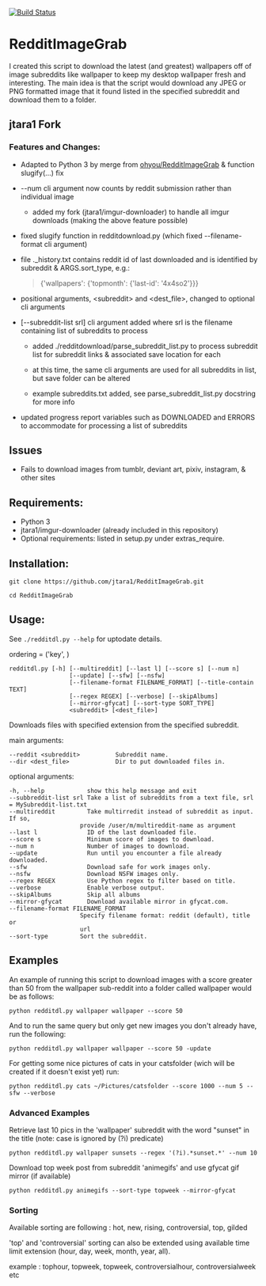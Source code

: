 [![Build Status](https://travis-ci.org/HoverHell/RedditImageGrab.svg?branch=master)](https://travis-ci.org/HoverHell/RedditImageGrab)

# RedditImageGrab

I created this script to download the latest (and greatest) wallpapers
off of image subreddits like wallpaper to keep my desktop wallpaper
fresh and interesting. The main idea is that the script would download
any JPEG or PNG formatted image that it found listed in the specified
subreddit and download them to a folder.

## jtara1 Fork

### Features and Changes:

* Adapted to Python 3 by merge from [ohyou/RedditImageGrab](https://github.com/ohyou/RedditImageGrab) & function slugify(...) fix

* \-\-num cli argument now counts by reddit submission rather than individual image

    * added my fork (jtara1/imgur-downloader) to handle all imgur downloads (making the above feature possible)


* fixed slugify function in redditdownload.py (which fixed \-\-filename-format cli argument)

* file .\_history.txt contains reddit id of last downloaded and is identified by subreddit & ARGS.sort\_type, e.g.:

    > {'wallpapers': {'topmonth': {'last\-id': '4x4so2'}}}

* positional arguments, \<subreddit\> and \<dest\_file\>, changed to optional cli arguments

* [\-\-subreddit\-list srl] cli argument added where srl is the filename containing list of subreddits to process

    * added ./redditdownload/parse\_subreddit\_list.py to process subreddit list for subreddit links & associated save location for each

    * at this time, the same cli arguments are used for all subreddits in list, but save folder can be altered

    * example subreddits.txt added, see parse\_subreddit\_list.py docstring for more info

* updated progress report variables such as DOWNLOADED and ERRORS to accommodate for processing a list of subreddits

## Issues

* Fails to download images from tumblr, deviant art, pixiv, instagram, & other sites

## Requirements:

 * Python 3
 * jtara1/imgur-downloader (already included in this repository)
 * Optional requirements: listed in setup.py under extras_require.

## Installation:

    git clone https://github.com/jtara1/RedditImageGrab.git

    cd RedditImageGrab


## Usage:

See `./redditdl.py --help` for uptodate details.


ordering = ('key', )

    redditdl.py [-h] [--multireddit] [--last l] [--score s] [--num n]
                     [--update] [--sfw] [--nsfw]
                     [--filename-format FILENAME_FORMAT] [--title-contain TEXT]
                     [--regex REGEX] [--verbose] [--skipAlbums]
                     [--mirror-gfycat] [--sort-type SORT_TYPE]
                     <subreddit> [<dest_file>]


Downloads files with specified extension from the specified subreddit.

main arguments:

    --reddit <subreddit>          Subreddit name.
    --dir <dest_file>             Dir to put downloaded files in.

optional arguments:

    -h, --help            show this help message and exit
    --subbreddit-list srl Take a list of subreddits from a text file, srl = MySubreddit-list.txt
    --multireddit         Take multirredit instead of subreddit as input. If so,
                        provide /user/m/multireddit-name as argument
    --last l              ID of the last downloaded file.
    --score s             Minimum score of images to download.
    --num n               Number of images to download.
    --update              Run until you encounter a file already downloaded.
    --sfw                 Download safe for work images only.
    --nsfw                Download NSFW images only.
    --regex REGEX         Use Python regex to filter based on title.
    --verbose             Enable verbose output.
    --skipAlbums          Skip all albums
    --mirror-gfycat       Download available mirror in gfycat.com.
    --filename-format FILENAME_FORMAT
                        Specify filename format: reddit (default), title or
                        url
    --sort-type         Sort the subreddit.


## Examples

An example of running this script to download images with a score
greater than 50 from the wallpaper sub-reddit into a folder called
wallpaper would be as follows:

    python redditdl.py wallpaper wallpaper --score 50

And to run the same query but only get new images you don't already
have, run the following:

    python redditdl.py wallpaper wallpaper --score 50 -update

For getting some nice pictures of cats in your catsfolder (wich will be created if it
doesn't exist yet) run:

    python redditdl.py cats ~/Pictures/catsfolder --score 1000 --num 5 --sfw --verbose


### Advanced Examples

Retrieve last 10 pics in the 'wallpaper' subreddit with the word
"sunset" in the title (note: case is ignored by (?i) predicate)

    python redditdl.py wallpaper sunsets --regex '(?i).*sunset.*' --num 10

Download top week post from subreddit 'animegifs' and use gfycat gif mirror (if available)

	python redditdl.py animegifs --sort-type topweek --mirror-gfycat


### Sorting

Available sorting are following : hot, new, rising, controversial, top, gilded

'top' and 'controversial' sorting can also be extended using available
time limit extension (hour, day, week, month, year, all).

example : tophour, topweek, topweek, controversialhour, controversialweek etc
